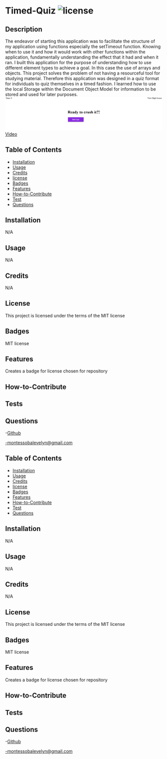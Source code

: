 # Timed-Quiz ![license](https://img.shields.io/badge/license-MIT-blue.svg)

## Description
The endeavor of starting this application was to facilitate the structure of my application using functions especially the setTimeout function. Knowing when to use it and how it would work with other functions within the application, fundamentally understanding the effect that it had and when it ran. I built this application for the purpose of understanding how to use different element types to achieve a goal. In this case the use of arrays and objects. This project solves the problem of not having a resourceful tool for studying material. Therefore this application was designed in a quiz format for individuals to quiz themselves in a timed fashion. I learned how to use the local Storage within the Document Object Model for information to be stored and used for later purposes.
![Quiz App](./assets/pics/Screenshot%202023-06-25%20212439.png) 
[Video](https://www.dropbox.com/s/zi7s06rm1q5aip2/Recording%202023-07-12%20at%2010.09.01%20PM.webm?dl=0)
## Table of Contents

- [Installation](#installation)
- [Usage](#usage)
- [Credits](#credits)
- [license](#license)
- [Badges](#badges)
- [Features](#features)
- [How-to-Contribute](#how-to-contribute)
- [Test](#test)
- [Questions](#questions)

## Installation

N/A

## Usage

N/A

## Credits

N/A

## License

This project is licensed under the terms of the MIT license

## Badges

MIT license

## Features

Creates a badge for license chosen for repository

## How-to-Contribute

## Tests

## Questions

-[Github](https://github.com/EvelynMS1)

-montessobalevelyn@gmail.com

## Table of Contents

- [Installation](#installation)
- [Usage](#usage)
- [Credits](#credits)
- [license](#license)
- [Badges](#badges)
- [Features](#features)
- [How-to-Contribute](#how-to-contribute)
- [Test](#test)
- [Questions](#questions)

## Installation

N/A

## Usage

N/A

## Credits

N/A

## License

This project is licensed under the terms of the MIT license

## Badges

MIT license

## Features

Creates a badge for license chosen for repository

## How-to-Contribute

## Tests

## Questions

-[Github](https://github.com/EvelynMS1)

-montessobalevelyn@gmail.com
